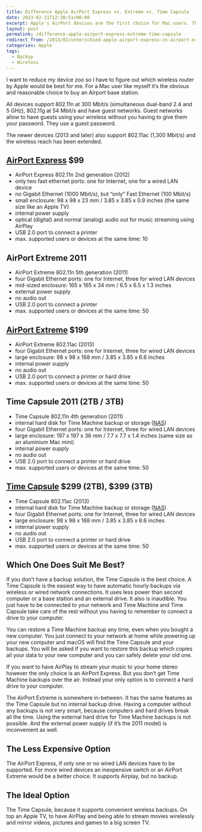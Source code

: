 ```yaml
---
title: Difference Apple AirPort Express vs. Extreme vs. Time Capsule
date: 2013-02-21T12:30:51+00:00
excerpt: Apple's AirPort devices are the first choice for Mac users. These are the differences.
layout: post
permalink: /difference-apple-airport-express-extreme-time-capsule
redirect_from: /2013/02/unterschied-apple-airport-express-vs-airport-extreme-vs-time-capsule/
categories: Apple
tags:
  - Backup
  - Wireless
---
```

I want to reduce my device zoo so I have to figure out which wireless router by Apple would be best for me. For a Mac user like myself it’s the obvious and reasonable choice to buy an Airport base station.

All devices support 802.11n at 300 Mbit/s (simultaneous dual-band 2.4 and 5 GHz), 802.11g at 54 Mbit/s and have guest networks. Guest networks allow to have guests using your wireless without you having to give them your password. They use a guest password.

The newer devices (2013 and later) also support 802.11ac (1,300 Mbit/s) and the wireless reach has been extended.

## [AirPort Express](https://www.apple.com/airport-express/) $99

  * AirPort Express 802.11n 2nd generation (2012)
  * only two fast ethernet ports: one for Internet, one for a wired LAN device
  * no Gigabit Ethernet (1000 Mbit/s), but “only” Fast Ethernet (100 Mbit/s)
  * small enclosure: 98 x 98 x 23 mm / 3.85 x 3.85 x 0.9 inches (the same size like an Apple TV)
  * internal power supply
  * optical (digital) and normal (analog) audio out for music streaming using AirPlay
  * USB 2.0 port to connect a printer
  * max. supported users or devices at the same time: 10

## AirPort Extreme 2011

  * AirPort Extreme 802.11n 5th generation (2011)
  * four Gigabit Ethernet ports: one for Internet, three for wired LAN devices
  * mid-sized enclosure: 165 x 165 x 34 mm / 6.5 x 6.5 x 1.3 inches
  * external power supply
  * no audio out
  * USB 2.0 port to connect a printer
  * max. supported users or devices at the same time: 50

## [AirPort Extreme](https://www.apple.com/airport-extreme/) $199

  * AirPort Extreme 802.11ac (2013)
  * four Gigabit Ethernet ports: one for Internet, three for wired LAN devices
  * large enclosure: 98 x 98 x 168 mm / 3.85 x 3.85 x 6.6 inches
  * internal power supply
  * no audio out
  * USB 2.0 port to connect a printer or hard drive
  * max. supported users or devices at the same time: 50

## Time Capsule 2011 (2TB / 3TB)

  * Time Capsule 802.11n 4th generation (2011)
  * internal hard disk for Time Machine backup or storage ([NAS](https://en.wikipedia.org/wiki/Network-attached_storage))
  * four Gigabit Ethernet ports: one for Internet, three for wired LAN devices
  * large enclosure: 197 x 197 x 36 mm / 7.7 x 7.7 x 1.4 inches (same size as an aluminium Mac mini)
  * internal power supply
  * no audio out
  * USB 2.0 port to connect a printer or hard drive
  * max. supported users or devices at the same time: 50

## [Time Capsule](https://www.apple.com/airport-time-capsule/) $299 (2TB), $399 (3TB)

  * Time Capsule 802.11ac (2013)
  * internal hard disk for Time Machine backup or storage ([NAS](https://en.wikipedia.org/wiki/Network-attached_storage))
  * four Gigabit Ethernet ports: one for Internet, three for wired LAN devices
  * large enclosure: 98 x 98 x 168 mm / 3.85 x 3.85 x 6.6 inches
  * internal power supply
  * no audio out
  * USB 2.0 port to connect a printer or hard drive
  * max. supported users or devices at the same time: 50

## Which One Does Suit Me Best?

If you don’t have a backup solution, the Time Capsule is the best choice. A Time Capsule is the easiest way to have automatic hourly backups via wireless or wired network connections. It uses less power than second computer or a base station and an external drive. It also is inaudible. You just have to be connected to your network and Time Machine and Time Capsule take care of the rest without you having to remember to connect a drive to your computer.

You can restore a Time Machine backup any time, even when you bought a new computer. You just connect to your network at home while powering up your new computer and macOS will find the Time Capsule and your backups. You will be asked if you want to restore this backup which copies all your data to your new computer and you can safely delete your old one.

If you want to have AirPlay to stream your music to your home stereo however the only choice is an AirPort Express. But you don’t get Time Machine backups over the air. Instead your only option is to connect a hard drive to your computer.

The AirPort Extreme is somewhere in-between. It has the same features as the Time Capsule but no internal backup drive. Having a computer without any backups is not very smart, because computers and hard drives break all the time. Using the external hard drive for Time Machine backups is not possible. And the external power supply (if it’s the 2011 model) is inconvenient as well.

## The Less Expensive Option

The AirPort Express, if only one or no wired LAN devices have to be supported. For more wired devices an inexpensive switch or an AirPort Extreme would be a better choice. It supports Airplay, but no backup.

## The Ideal Option

The Time Capsule, because it supports convenient wireless backups. On top an Apple TV, to have AirPlay and being able to stream movies wirelessly and mirror videos, pictures and games to a big screen TV.
